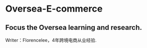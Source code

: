 # Oversea-E-commerce
Focus the Oversea learning and research.
----
<p>Writer：Florencelee，4年跨境电商从业经验.<p>

